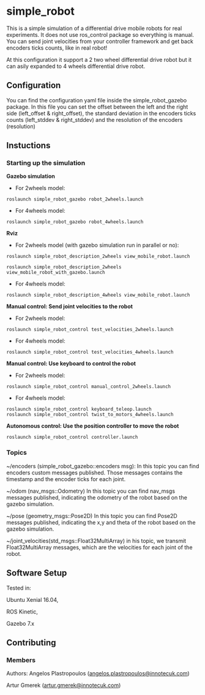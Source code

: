 # simple_robot

This is a simple simulation of a differential drive mobile robots for real
experiments. It does not use ros_control package so everything is manual.
You can send joint velocities from your controller framework and get back
encoders ticks counts, like in real robot!

At this configuration it support a 2 two wheel differential drive robot but it
can asily expanded to 4 wheels differential drive robot.

## Configuration

You can find the configuration yaml file inside the simple_robot_gazebo package.
In this file you can set the offset between the left and the right side
(left_offset & right_offset), the standard deviation in the encoders ticks counts
(left_stddev & right_stddev) and the resolution  of the encoders (resolution)

## Instuctions

### Starting up the simulation
__Gazebo simulation__
* For 2wheels model:

```
roslaunch simple_robot_gazebo robot_2wheels.launch

```

* For 4wheels model:

```
roslaunch simple_robot_gazebo robot_4wheels.launch
```


__Rviz__
* For 2wheels model (with gazebo simulation run in parallel or no):

```
roslaunch simple_robot_description_2wheels view_mobile_robot.launch
```
```
roslaunch simple_robot_description_2wheels view_mobile_robot_with_gazebo.launch
```

* For 4wheels model:

```
roslaunch simple_robot_description_4wheels view_mobile_robot.launch
```


__Manual control: Send joint velocities to the robot__
* For 2wheels model:

```
roslaunch simple_robot_control test_velocities_2wheels.launch
```

* For 4wheels model:

```
roslaunch simple_robot_control test_velocities_4wheels.launch
```

__Manual control: Use keyboard to control the robot__
* For 2wheels model:

```
roslaunch simple_robot_control manual_control_2wheels.launch
```

* For 4wheels model:

```
roslaunch simple_robot_control keyboard_teleop.launch
roslaunch simple_robot_control twist_to_motors_4wheels.launch
```


__Autonomous control: Use the position controller to move the robot__
```
roslaunch simple_robot_control controller.launch
```

### Topics

~/encoders (simple_robot_gazebo::encoders msg):
In this topic you can find encoders custom messages published. Those messages contains the
timestamp and the encoder ticks for each joint.

~/odom (nav_msgs::Odometry)
In this topic you can find nav_msgs messages published, indicating the odometry
of the robot based on the gazebo simulation.

~/pose (geometry_msgs::Pose2D)
In this topic you can find Pose2D messages published, indicating the x,y and theta
of the robot based on the gazebo simulation.

~/joint_velocities(std_msgs::Float32MultiArray)
in his topic, we transmit Float32MultiArray messages, which are the velocities for
each joint of the robot.



## Software Setup

Tested in:

Ubuntu Xenial 16.04,

ROS Kinetic,

Gazebo 7.x


## Contributing

### Members
Authors:
Angelos Plastropoulos (angelos.plastropoulos@innotecuk.com)

Artur Gmerek (artur.gmerek@innotecuk.com)
